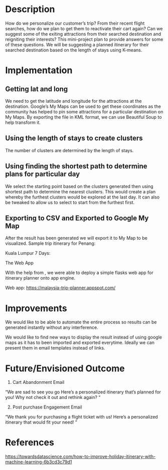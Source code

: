 # Description

How do we personalize our customer’s trip? From their recent flight searches, how do we plan to get them to reactivate their cart again? Can we suggest some of the exiting attractions from their searched destination and reigniting their interests? This mini-project plan to provide answers for some of these questions. We will be suggesting a planned itinerary for their searched destination based on the length of stays using K-means. 

# Implementation

## Getting lat and long

We need to get the latitude and longitude for the attractions at the destination. Google’s My Maps can be used to get these coordinates as the community has helped to pin some attractions for a particular destination on My Maps. By exporting the file in KML format, we can use Beautiful Soup to help transform it.

## Using the length of stays to create clusters

The number of clusters are determined by the length of stays.

## Using finding the shortest path to determine plans for particular day

We select the starting point based on the clusters generated then using shortest path to determine the nearest clusters. This would create a plan whereby the furthest clusters would be explored at the last day. It can also be tweaked to allow us to select to start from the furthest first.

## Exporting to CSV and Exported to Google My Map

After the result has been generated we will export it to My Map to be visualized. Sample trip itinerary for Penang:  

Kuala Lumpur 7 Days:  

The Web App

With the help from  , we were able to deploy a simple flasks web app for itinerary planner onto app engine. 

Web app: https://malaysia-trip-planner.appspot.com/

# Improvements

We would like to be able to automate the entire process so results can be generated instantly without any interference. 

We would like to find new ways to display the result instead of using google maps as it has to been imported and exported everytime. Ideally we can present them in email templates instead of links. 

# Future/Envisioned Outcome

1. Cart Abandonment Email 

“We are sad to see you go   Here’s a personalized itinerary that’s planned for you! Why not check it out and rethink again?  “

2. Post purchase Engagement Email

“We thank you for purchasing a flight ticket with us! Here’s a personalized itinerary that would fit your need! ”

# References

https://towardsdatascience.com/how-to-improve-holiday-itinerary-with-machine-learning-6b3cd3c79d1

